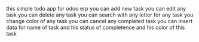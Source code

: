 this simple todo app for odoo erp 
you can add new task
you can edit any task
you can delete any task 
you can search with any letter for any task 
you change color of any task
you can cancel any completed task
you can insert data for name of task and his status of completence and his color of this task
